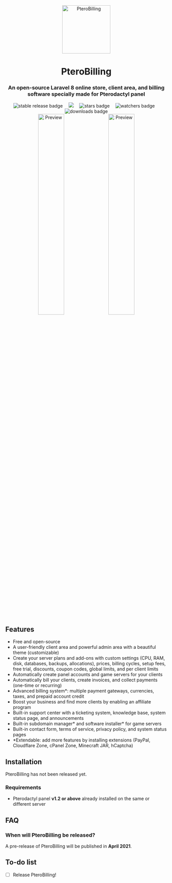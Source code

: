 <div align="center">
    <img src="https://raw.githubusercontent.com/pterobilling/pterobilling/master/.github/icon_blue.png" alt="PteroBilling" width="150px">
    <h1>PteroBilling</h1>
    <h3>An open-source Laravel 8 online store, client area, and billing software specially made for Pterodactyl panel</h3>
    <img src="https://img.shields.io/github/v/release/pterobilling/pterobilling?sort=semver&color=green&label=stable&style=for-the-badge" alt="stable release badge">&emsp;
    <img src="https://img.shields.io/github/v/release/pterobilling/pterobilling?include_prereleases&sort=semver&label=latest&style=for-the-badge" lt="latest release badge)">&emsp;
    <img src="https://img.shields.io/github/stars/pterobilling/pterobilling?style=for-the-badge" alt="stars badge">&emsp;
    <img src="https://img.shields.io/github/watchers/pterobilling/pterobilling?style=for-the-badge" alt="watchers badge">&emsp;
    <img src="https://img.shields.io/packagist/dt/pterobilling/pterobilling?color=brightgreen&style=for-the-badge" alt="downloads badge">
    <br>
    <img src="https://raw.githubusercontent.com/pterobilling/pterobilling/master/.github/preview_1_dark.png" alt="Preview" width="40%">&emsp;
    <img src="https://raw.githubusercontent.com/pterobilling/pterobilling/master/.github/preview_1_light.png" alt="Preview" width="40%">
</div>

## Features
- Free and open-source
- A user-friendly client area and powerful admin area with a beautiful theme (customizable)
- Create your server plans and add-ons with custom settings (CPU, RAM, disk, databases, backups, allocations), prices, billing cycles, setup fees, free trial, discounts, coupon codes, global limits, and per client limits
- Automatically create panel accounts and game servers for your clients
- Automatically bill your clients, create invoices, and collect payments (one-time or recurring)
- Advanced billing system*: multiple payment gateways, currencies, taxes, and prepaid account credit
- Boost your business and find more clients by enabling an affiliate program
- Built-in support center with a ticketing system, knowledge base, system status page, and announcements
- Built-in subdomain manager* and software installer* for game servers
- Built-in contact form, terms of service, privacy policy, and system status pages
- *Extendable: add more features by installing extensions (PayPal, Cloudflare Zone, cPanel Zone, Minecraft JAR, hCaptcha)

## Installation
PteroBilling has not been released yet.

### Requirements
- Pterodactyl panel **v1.2 or above** already installed on the same or different server

## FAQ
### When will PteroBilling be released?
A pre-release of PteroBilling will be published in **April 2021**.

## To-do list
- [ ] Release PteroBilling!
